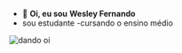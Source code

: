 - 👋 **Oi, eu sou**  **Wesley Fernando**
- sou estudante
-cursando o ensino médio
<!---
wesleyfernando1/wesleyfernando1 is a ✨ special ✨ repository because its `README.md` (this file) appears on your GitHub profile.
You can click the Preview link to take a look at your changes.
--->
![dando oi](https://github.com/user-attachments/assets/075e28f7-ceae-4a5e-a253-eda725c5c4b0)
